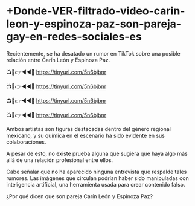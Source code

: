 # +Donde-VER-filtrado-video-carin-leon-y-espinoza-paz-son-pareja-gay-en-redes-sociales-es

Recientemente, se ha desatado un rumor en TikTok sobre una posible relación entre Carín León y Espinoza Paz.

📺📱👉◄◄🔴  https://tinyurl.com/5n6bjbnr

📺📱👉◄◄🔴  https://tinyurl.com/5n6bjbnr

📺📱👉◄◄🔴  https://tinyurl.com/5n6bjbnr

📺📱👉◄◄🔴  https://tinyurl.com/5n6bjbnr


Ambos artistas son figuras destacadas dentro del género regional mexicano, y su química en el escenario ha sido evidente en sus colaboraciones.

A pesar de esto, no existe prueba alguna que sugiera que haya algo más allá de una relación profesional entre ellos.

Cabe señalar que no ha aparecido ninguna entrevista que respalde tales rumores. Las imágenes que circulan podrían haber sido manipuladas con inteligencia artificial, una herramienta usada para crear contenido falso.


¿Por qué dicen que son pareja Carín León y Espinoza Paz?
